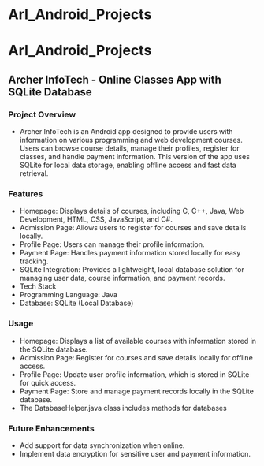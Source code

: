 # ArI_Android_Projects
# ArI_Android_Projects
## Archer InfoTech - Online Classes App with SQLite Database
### Project Overview
- Archer InfoTech is an Android app designed to provide users with information on various programming and web development courses. Users can browse course details, manage their profiles, register for classes, and handle payment information. This version of the app uses SQLite for local data storage, enabling offline access and fast data retrieval.

### Features
- Homepage: Displays details of courses, including C, C++, Java, Web Development, HTML, CSS, JavaScript, and C#.
- Admission Page: Allows users to register for courses and save details locally.
- Profile Page: Users can manage their profile information.
- Payment Page: Handles payment information stored locally for easy tracking.
- SQLite Integration: Provides a lightweight, local database solution for managing user data, course information, and payment records.
- Tech Stack
- Programming Language: Java
- Database: SQLite (Local Database)

### Usage
- Homepage: Displays a list of available courses with information stored in the SQLite database.
- Admission Page: Register for courses and save details locally for offline access.
- Profile Page: Update user profile information, which is stored in SQLite for quick access.
- Payment Page: Store and manage payment records locally in the SQLite database.
- The DatabaseHelper.java class includes methods for databases

### Future Enhancements
- Add support for data synchronization when online.
- Implement data encryption for sensitive user and payment information.